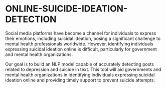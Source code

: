# ONLINE-SUICIDE-IDEATION-DETECTION
Social media platforms have become a channel for individuals to express their emotions, including suicidal ideation, posing a significant challenge to mental health professionals worldwide. However, identifying individuals expressing suicidal ideation online is difficult, particularly for government and mental health organizations.

Our goal is to build an NLP model capable of accurately detecting posts related to depression and suicide in text. This tool will aid governments and mental health organizations in identifying individuals expressing suicidal ideation online and providing timely support to prevent suicide attempts.
